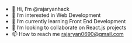 - 👋 Hi, I’m @rajaryanhack
- 👀 I’m interested in Web Development
- 🌱 I’m currently learning Front End Development
- 💞️ I’m looking to collaborate on React.js projects
- 📫 How to reach me rajaryan0690@gmail.com

<!---
rajaryanhack/rajaryanhack is a ✨ special ✨ repository because its `README.md` (this file) appears on your GitHub profile.
You can click the Preview link to take a look at your changes.
--->
